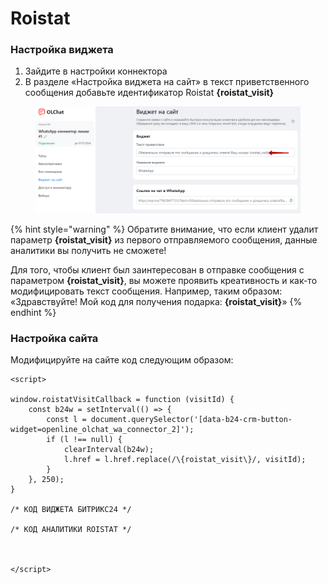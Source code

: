 # Roistat

### Настройка виджета

1. Зайдите в настройки коннектора
2. В разделе «Настройка виджета на сайт» в текст приветственного сообщения  добавьте идентификатор Roistat **{roistat\_visit}**

<figure><img src="../.gitbook/assets/image (1034).png" alt=""><figcaption></figcaption></figure>

{% hint style="warning" %}
Обратите внимание, что если клиент удалит параметр **{roistat\_visit}** из первого отправляемого сообщения, данные аналитики вы получить не сможете!

Для того, чтобы клиент был заинтересован в отправке сообщения с параметром **{roistat\_visit}**, вы можете проявить креативность и как-то модифицировать текст сообщения. Например, таким образом: «Здравствуйте! Мой код для получения подарка: **{roistat\_visit}**»
{% endhint %}

### Настройка сайта

Модифицируйте на сайте код следующим образом:

```
<script>

window.roistatVisitCallback = function (visitId) {
    const b24w = setInterval(() => {
        const l = document.querySelector('[data-b24-crm-button-widget=openline_olchat_wa_connector_2]');
        if (l !== null) {
            clearInterval(b24w);
            l.href = l.href.replace(/\{roistat_visit\}/, visitId);
        }
    }, 250);
}

/* КОД ВИДЖЕТА БИТРИКС24 */

/* КОД АНАЛИТИКИ ROISTAT */



</script>
```

